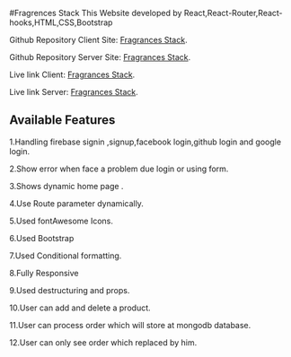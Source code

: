 #Fragrences Stack
This Website developed by React,React-Router,React-hooks,HTML,CSS,Bootstrap

Github Repository Client Site: [Fragrances Stack](https://github.com/silviaplabon/Fragrences-Stack-Client ).

Github Repository Server Site: [Fragrances Stack](https://github.com/silviaplabon/Fragrences-Stack-Server ).

Live link Client: [Fragrances Stack](https://productcollection-silvia.web.app/).

Live link Server: [Fragrances Stack](https://pumpkin-tart-15792.herokuapp.com/).



## Available Features

1.Handling firebase signin ,signup,facebook login,github login and google login.

2.Show error when face a problem due login  or using form.

3.Shows dynamic home page .

4.Use Route parameter dynamically.

5.Used fontAwesome Icons.

6.Used Bootstrap

7.Used Conditional formatting.

8.Fully Responsive 

9.Used destructuring and props.

10.User can add and delete a product.

11.User can process order which will store at mongodb database.

12.User can only see order which replaced by him.

